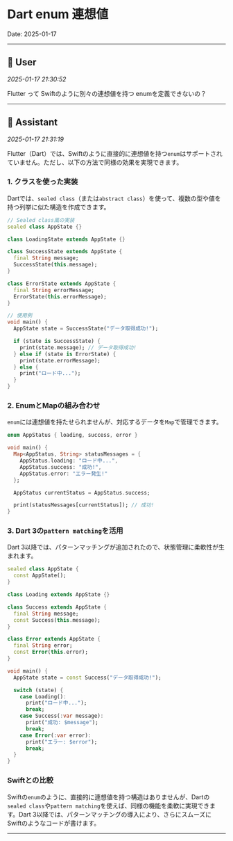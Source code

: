 # Dart enum 連想値

Date: 2025-01-17

---

## 👤 User
*2025-01-17 21:30:52*

Flutter って Swiftのように別々の連想値を持つ enumを定義できないの？

---

## 🤖 Assistant
*2025-01-17 21:31:19*

Flutter（Dart）では、Swiftのように直接的に連想値を持つ`enum`はサポートされていません。ただし、以下の方法で同様の効果を実現できます。

### 1. クラスを使った実装
Dartでは、`sealed class`（または`abstract class`）を使って、複数の型や値を持つ列挙に似た構造を作成できます。

```dart
// Sealed class風の実装
sealed class AppState {}

class LoadingState extends AppState {}

class SuccessState extends AppState {
  final String message;
  SuccessState(this.message);
}

class ErrorState extends AppState {
  final String errorMessage;
  ErrorState(this.errorMessage);
}

// 使用例
void main() {
  AppState state = SuccessState("データ取得成功!");

  if (state is SuccessState) {
    print(state.message); // データ取得成功!
  } else if (state is ErrorState) {
    print(state.errorMessage);
  } else {
    print("ロード中...");
  }
}
```

### 2. EnumとMapの組み合わせ
`enum`には連想値を持たせられませんが、対応するデータを`Map`で管理できます。

```dart
enum AppStatus { loading, success, error }

void main() {
  Map<AppStatus, String> statusMessages = {
    AppStatus.loading: "ロード中...",
    AppStatus.success: "成功!",
    AppStatus.error: "エラー発生!"
  };

  AppStatus currentStatus = AppStatus.success;

  print(statusMessages[currentStatus]); // 成功!
}
```

### 3. Dart 3の`pattern matching`を活用
Dart 3以降では、パターンマッチングが追加されたので、状態管理に柔軟性が生まれます。

```dart
sealed class AppState {
  const AppState();
}

class Loading extends AppState {}

class Success extends AppState {
  final String message;
  const Success(this.message);
}

class Error extends AppState {
  final String error;
  const Error(this.error);
}

void main() {
  AppState state = const Success("データ取得成功!");

  switch (state) {
    case Loading():
      print("ロード中...");
      break;
    case Success(:var message):
      print("成功: $message");
      break;
    case Error(:var error):
      print("エラー: $error");
      break;
  }
}
```

### Swiftとの比較
Swiftの`enum`のように、直接的に連想値を持つ構造はありませんが、Dartの`sealed class`や`pattern matching`を使えば、同様の機能を柔軟に実現できます。Dart 3以降では、パターンマッチングの導入により、さらにスムーズにSwiftのようなコードが書けます。

---
